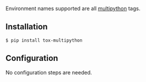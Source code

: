 <!-- docsub: begin -->
<!-- docsub: include ../../docs/part/plugin-noinstall.md -->
<!-- docsub: end -->

Environment names supported are all [multipython](https://github.com/makukha/multipython) tags.

## Installation

```shell
$ pip install tox-multipython
```

## Configuration

No configuration steps are needed.
